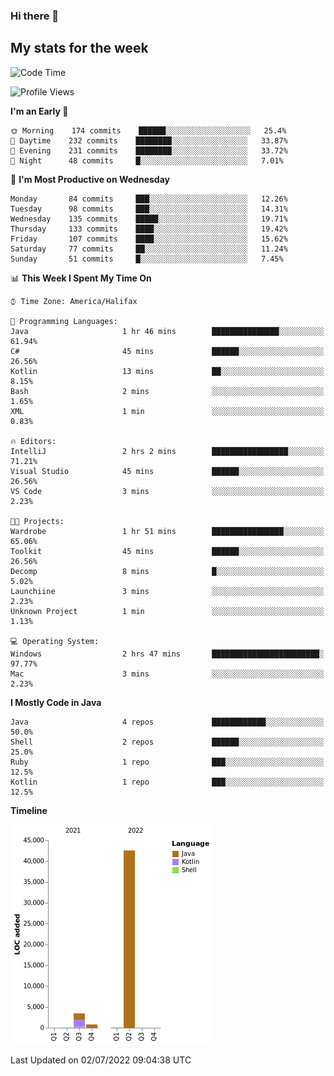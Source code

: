 ### Hi there 👋

## My stats for the week
<!--START_SECTION:waka-->
![Code Time](http://img.shields.io/badge/Code%20Time-300%20hrs%2021%20mins-blue)

![Profile Views](http://img.shields.io/badge/Profile%20Views-0-blue)

**I'm an Early 🐤** 

```text
🌞 Morning    174 commits    ██████░░░░░░░░░░░░░░░░░░░   25.4% 
🌆 Daytime    232 commits    ████████░░░░░░░░░░░░░░░░░   33.87% 
🌃 Evening    231 commits    ████████░░░░░░░░░░░░░░░░░   33.72% 
🌙 Night      48 commits     █░░░░░░░░░░░░░░░░░░░░░░░░   7.01%

```
📅 **I'm Most Productive on Wednesday** 

```text
Monday       84 commits     ███░░░░░░░░░░░░░░░░░░░░░░   12.26% 
Tuesday      98 commits     ███░░░░░░░░░░░░░░░░░░░░░░   14.31% 
Wednesday    135 commits    █████░░░░░░░░░░░░░░░░░░░░   19.71% 
Thursday     133 commits    ████░░░░░░░░░░░░░░░░░░░░░   19.42% 
Friday       107 commits    ████░░░░░░░░░░░░░░░░░░░░░   15.62% 
Saturday     77 commits     ██░░░░░░░░░░░░░░░░░░░░░░░   11.24% 
Sunday       51 commits     █░░░░░░░░░░░░░░░░░░░░░░░░   7.45%

```


📊 **This Week I Spent My Time On** 

```text
⌚︎ Time Zone: America/Halifax

💬 Programming Languages: 
Java                     1 hr 46 mins        ███████████████░░░░░░░░░░   61.94% 
C#                       45 mins             ██████░░░░░░░░░░░░░░░░░░░   26.56% 
Kotlin                   13 mins             ██░░░░░░░░░░░░░░░░░░░░░░░   8.15% 
Bash                     2 mins              ░░░░░░░░░░░░░░░░░░░░░░░░░   1.65% 
XML                      1 min               ░░░░░░░░░░░░░░░░░░░░░░░░░   0.83%

🔥 Editors: 
IntelliJ                 2 hrs 2 mins        █████████████████░░░░░░░░   71.21% 
Visual Studio            45 mins             ██████░░░░░░░░░░░░░░░░░░░   26.56% 
VS Code                  3 mins              ░░░░░░░░░░░░░░░░░░░░░░░░░   2.23%

🐱‍💻 Projects: 
Wardrobe                 1 hr 51 mins        ████████████████░░░░░░░░░   65.06% 
Toolkit                  45 mins             ██████░░░░░░░░░░░░░░░░░░░   26.56% 
Decomp                   8 mins              █░░░░░░░░░░░░░░░░░░░░░░░░   5.02% 
Launchiine               3 mins              ░░░░░░░░░░░░░░░░░░░░░░░░░   2.23% 
Unknown Project          1 min               ░░░░░░░░░░░░░░░░░░░░░░░░░   1.13%

💻 Operating System: 
Windows                  2 hrs 47 mins       ████████████████████████░   97.77% 
Mac                      3 mins              ░░░░░░░░░░░░░░░░░░░░░░░░░   2.23%

```

**I Mostly Code in Java** 

```text
Java                     4 repos             ████████████░░░░░░░░░░░░░   50.0% 
Shell                    2 repos             ██████░░░░░░░░░░░░░░░░░░░   25.0% 
Ruby                     1 repo              ███░░░░░░░░░░░░░░░░░░░░░░   12.5% 
Kotlin                   1 repo              ███░░░░░░░░░░░░░░░░░░░░░░   12.5%

```


**Timeline**

![Chart not found](https://raw.githubusercontent.com/lyndseyy/lyndseyy/main/charts/bar_graph.png) 


 Last Updated on 02/07/2022 09:04:38 UTC
<!--END_SECTION:waka-->